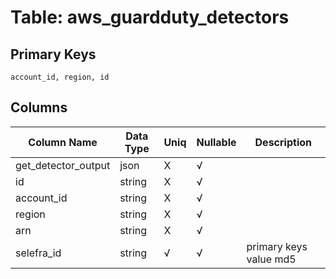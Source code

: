 # Table: aws_guardduty_detectors

## Primary Keys 

```
account_id, region, id
```


## Columns 

|  Column Name   |  Data Type  | Uniq | Nullable | Description | 
|  ----  | ----  | ----  | ----  | ---- | 
| get_detector_output | json | X | √ |  | 
| id | string | X | √ |  | 
| account_id | string | X | √ |  | 
| region | string | X | √ |  | 
| arn | string | X | √ |  | 
| selefra_id | string | √ | √ | primary keys value md5 | 



